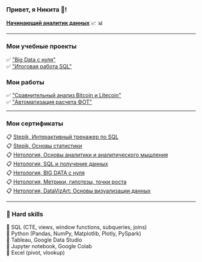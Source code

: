 ### Привет, я Никита 👋!
**[Начинающий аналитик данных](https://docs.google.com/document/d/18vtS270lYHLqjKEdHLQl4X2uy6rLFYXmoBj1J7S3HDM/edit?usp=sharing)** :chart_with_upwards_trend: :bar_chart:
____

### Мои учебные проекты

:white_check_mark: ["Big Data с нуля"](https://github.com/my1exp/Analysis_with_Python/blob/main/%D0%98%D1%82%D0%BE%D0%B3%D0%BE%D0%B2%D0%B0%D1%8F%20%D1%80%D0%B0%D0%B1%D0%BE%D1%82%D0%B0%20%22Big%20Data%20c%20%D0%BD%D1%83%D0%BB%D1%8F%22.ipynb)    
:white_check_mark: ["Итоговая работа SQL"](https://github.com/my1exp/Sql/blob/main/%D0%98%D1%82%D0%BE%D0%B3%D0%BE%D0%B2%D0%B0%D1%8F_%D1%80%D0%B0%D0%B1%D0%BE%D1%82%D0%B0_SQL.pdf)

### Мои работы

:white_check_mark: ["Сравнительный анализ Bitcoin и Litecoin"](https://github.com/my1exp/Analysis_with_Python/blob/main/crypto_analysis.ipynb)    
:white_check_mark: ["Автоматизация расчета ФОТ"](https://github.com/my1exp/Analysis_with_Python/blob/main/%D0%A7%D0%B0%D1%81%D1%8B_%D1%80%D0%B0%D0%B1%D0%BE%D1%82%D1%8B_%D0%9C%D0%B0%D0%B3%D0%BD%D0%B8%D1%82.ipynb)
____

### Мои сертификаты

:clipboard: [Stepik, Интерактивный тренажер по SQL](https://stepik.org/cert/1467423)    
:clipboard: [Stepik, Основы статистики](https://stepik.org/cert/1450658)    
:clipboard: [Нетология, Основы аналитики и аналитического мышления](https://netology.ru/backend/api/user/programs/20603/pdf_certificate)    
:clipboard: [Нетология, SQL и получение данных](https://netology.ru/backend/api/user/programs/20674/pdf_certificate)    
:clipboard: [Нетология, BIG DATA с нуля](https://netology.ru/backend/api/user/programs/20431/pdf_certificate)    
:clipboard: [Нетология, Метрики, гипотезы, точки роста](https://netology.ru/backend/api/user/programs/23963/pdf_certificate)    
:clipboard: [Нетология, DataVizArt: Основы визуализации данных](https://netology.ru/backend/api/user/programs/23249/pdf_certificate)    
____

### :small_blue_diamond: Hard skills
:dart: SQL (CTE, views, window  functions, subqueries, joins)    
:dart: Python (Pandas, NumPy, Matplotlib, Plotly, PySpark)    
:dart: Tableau, Google Data Studio   
:dart: Jupyter notebook, Google Colab    
:dart: Excel (pivot, vlookup)
